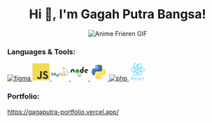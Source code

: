 <h1 align="center">Hi 👋, I'm Gagah Putra Bangsa!</h1>

<div align="center">
    <img src="https://media1.tenor.com/m/BIqUsb17ZkQAAAAd/anime-frieren.gif" alt="Anime Frieren GIF" width="800"/>
</div>

<h3 align="left">Languages & Tools:</h3>

<a href="https://www.figma.com/" target="_blank" rel="noreferrer"> 
    <img src="https://www.vectorlogo.zone/logos/figma/figma-icon.svg" alt="figma" width="40" height="40" />
</a> 

<a href="https://developer.mozilla.org/en-US/docs/Web/JavaScript" target="_blank" rel="noreferrer"> 
    <img src="https://raw.githubusercontent.com/devicons/devicon/master/icons/javascript/javascript-original.svg" alt="javascript" width="40" height="40" />
</a> 

<a href="https://www.mysql.com/" target="_blank" rel="noreferrer"> 
    <img src="https://raw.githubusercontent.com/devicons/devicon/master/icons/mysql/mysql-original-wordmark.svg" alt="mysql" width="40" height="40" />
</a> 

<a href="https://nodejs.org" target="_blank" rel="noreferrer"> 
    <img src="https://raw.githubusercontent.com/devicons/devicon/master/icons/nodejs/nodejs-original-wordmark.svg" alt="nodejs" width="40" height="40"/>
</a> 

<a href="https://www.python.org" target="_blank" rel="noreferrer"> 
    <img src="https://raw.githubusercontent.com/devicons/devicon/master/icons/python/python-original.svg" alt="python" width="40" height="40" />
</a> 

<a href="https://www.php.net/" target="_blank" rel="noreferrer"> 
    <img src="https://www.php.net/images/logos/new-php-logo.svg" alt="php" width="40" height="40" />
</a> 

<a href="https://reactjs.org/" target="_blank" rel="noreferrer"> 
    <img src="https://raw.githubusercontent.com/devicons/devicon/master/icons/react/react-original-wordmark.svg" alt="react" width="40" height="40" />
</a> 

<h3 align="left">Portfolio:</h3>

<a href="https://gagaputra-portfolio.vercel.app/" target="_blank" rel="noreferrer">
    https://gagaputra-portfolio.vercel.app/
</a>
